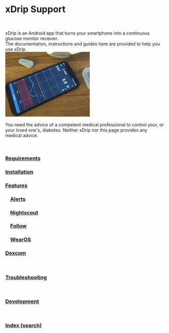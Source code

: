 # xDrip Support  
  
<br/>  
  
xDrip is an Android app that turns your smartphone into a continuous glucose monitor receiver.   
The documentation, instructions and guides here are provided to help you use xDrip.  
![](./docs/images/xDinaction.png)  

You need the advice of a competent medical professional to control your, or your loved one's, diabetes. Neither xDrip nor this page provides any medical advice.  
  
<br/>  
  
### [Requirements](./docs/Requirements_page.md)  
  
### [Installation](./docs/Installation_page.md)  
  
### [Features](./docs/Features_page.md)    
  
### &#160; &#160; [Alerts](./docs/Alerts_page.md)  
    
### &#160; &#160; [Nightscout](./docs/Nightscout_page.md)  
  
### &#160; &#160; [Follow](./docs/Follow_page.md)  
  
### &#160; &#160; [WearOS](./docs/WearOS-Instructions.md)  
  
### [Dexcom](./docs/Dexcom_page.md)  
  
<br/>

### [Troubleshooting](./docs/Troubleshooting_page.md)  
  
<br/>

### [Development](./docs/Development_page.md)  
  
<br/>  

### [Index (search)](./Search_Index.md)  

